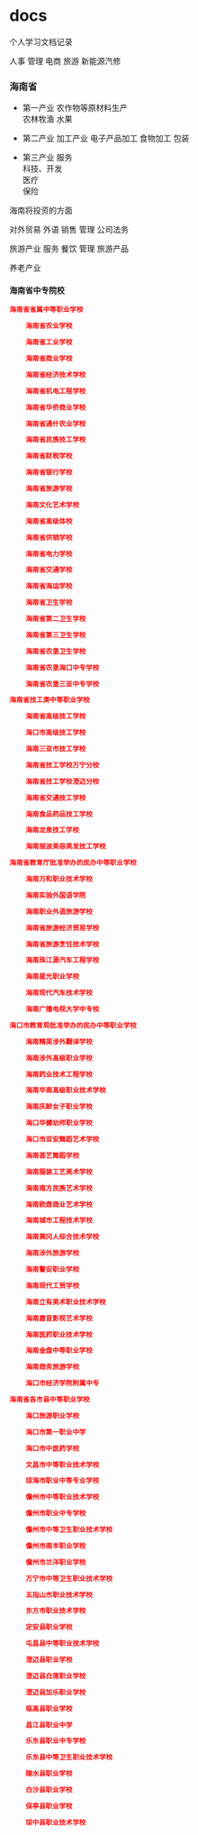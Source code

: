 # docs

个人学习文档记录

人事
管理
电商
旅游
新能源汽修
### 海南省

- 第一产业
    农作物等原材料生产  
    农林牧渔 水果  

- 第二产业
    加工产业 电子产品加工 食物加工 包装  

- 第三产业
    服务  
    科技、开发  
    医疗  
    保险  

海南将投资的方面

对外贸易
    外语
    销售
    管理
    公司法务

旅游产业
    服务
    餐饮
    管理
    旅游产品

养老产业

#### 海南省中专院校

~~~ conf
海南省省属中等职业学校

    海南省农业学校

    海南省工业学校

    海南省商业学校

    海南省经济技术学校

    海南省机电工程学校

    海南省华侨商业学校

    海南省通什农业学校

    海南省民族技工学校

    海南省财税学校

    海南省银行学校

    海南省旅游学校

    海南文化艺术学校

    海南省高级体校

    海南省供销学校

    海南省电力学校

    海南省交通学校

    海南省海运学校

    海南省卫生学校

    海南省第二卫生学校

    海南省第三卫生学校

    海南省农垦卫生学校

    海南省农垦海口中专学校

    海南省农垦三亚中专学校

海南省技工类中等职业学校

    海南省高级技工学校

    海口市高级技工学校

    海南三亚市技工学校

    海南省技工学校万宁分校

    海南省技工学校澄迈分校

    海南省交通技工学校

    海南食品药品技工学校

    海南龙泉技工学校

    海南丽波美容美发技工学校

海南省教育厅批准举办的民办中等职业学校

    海南万和职业技术学校

    海南实验外国语学院

    海南职业外语旅游学校

    海南省旅游经济贸易学校

    海南省旅游烹饪技术学校

    海南珠江源汽车工程学校

    海南星光职业学校

    海南现代汽车技术学校

    海南广播电视大学中专校

海口市教育局批准举办的民办中等职业学校

    海南精英涉外翻译学校

    海南涉外高级职业学校

    海南药业技术工程学校

    海南华南高级职业技术学校

    海南庆龄女子职业学校

    海口华健幼师职业学校

    海口市亚安舞蹈艺术学校

    海南荟艺舞蹈学校

    海南服装工艺美术学校

    海南南方民族艺术学校

    海南欧鼎商业艺术学校

    海南城市工程技术学校

    海南黄冈人综合技术学校

    海南涉外旅游学校

    海南警安职业学校

    海南现代工贸学校

    海南立有美术职业技术学校

    海南嘉音影视艺术学校

    海南医药职业技术学校

    海南金盘中等职业学校

    海南商务旅游学校

    海口市经济学院附属中专

海南省各市县中等职业学校

    海口旅游职业学校

    海口市第一职业中学

    海口市中医药学校

    文昌市中等职业技术学校

    琼海市职业中等专业学校

    儋州市中等职业技术学校

    儋州市职业中专学校

    儋州市中等卫生职业技术学校

    儋州市南丰职业学校

    儋州市兰洋职业学校

    万宁市中等卫生职业技术学校

    五指山市职业技术学校

    东方市职业技术学校

    定安县职业学校

    屯昌县中等职业技术学校

    澄迈县职业学校

    澄迈县白莲职业学校

    澄迈县加乐职业学校

    临高县职业学校

    昌江县职业中学

    乐东县职业中专学校

    乐东县中等卫生职业技术学校

    陵水县职业学校

    白沙县职业学校

    保亭县职业学校

    琼中县职业技术学校
~~~